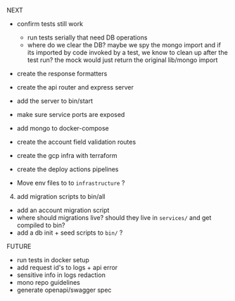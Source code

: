 NEXT

- confirm tests still work
  - run tests serially that need DB operations
  - where do we clear the DB? maybe we spy the mongo import and if its imported by code invoked by a test, we know to clean up after the test run? the mock would just return the original lib/mongo import
- create the response formatters
- create the api router and express server
- add the server to bin/start
- make sure service ports are exposed
- add mongo to docker-compose
- create the account field validation routes
- create the gcp infra with terraform
- create the deploy actions pipelines

- Move env files to to `infrastructure` ?

4. add migration scripts to bin/all

- add an account migration script
- where should migrations live? should they live in `services/` and get compiled to bin?
- add a db init + seed scripts to `bin/` ?

FUTURE

- run tests in docker setup
- add request id's to logs + api error
- sensitive info in logs redaction
- mono repo guidelines
- generate openapi/swagger spec

